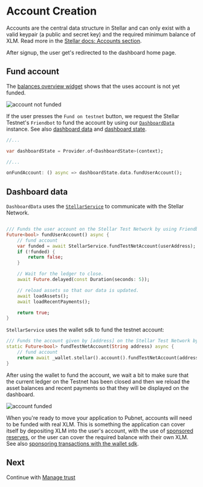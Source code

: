 # Account Creation

Accounts are the central data structure in Stellar and can only exist with a valid keypair (a public and secret key) and the required minimum balance of XLM.
Read more in the [Stellar docs: Accounts section](https://developers.stellar.org/docs/learn/fundamentals/stellar-data-structures/accounts).

After signup, the user get's redirected to the dashboard home page.

## Fund account

The [balances overview widget](https://github.com/Soneso/flutter_basic_pay/blob/main/lib/widgets/dashboard/overview/balances_overview.dart) shows that the uses account is not yet funded.

![account not funded](/img/account_creation/account_not_funded.png)

If the user presses the `Fund on testnet` button, we request the Stellar Testnet's `Friendbot` to fund the account by using our [`DashboardData`](https://github.com/Soneso/flutter_basic_pay/blob/main/lib/services/data.dart) instance. See also [dashboard data](dashboard_data.md) and [dashboard state](dashboard_state.md).

```dart
//...

var dashboardState = Provider.of<DashboardState>(context);

//...

onFundAccount: () async => dashboardState.data.fundUserAccount();
```

## Dashboard data

`DashboardData` uses the [`StellarService`](https://github.com/Soneso/flutter_basic_pay/blob/main/lib/services/stellar.dart) to communicate with the Stellar Network. 

```dart

/// Funds the user account on the Stellar Test Network by using Friendbot.
Future<bool> fundUserAccount() async {
    // fund account
    var funded = await StellarService.fundTestNetAccount(userAddress);
    if (!funded) {
        return false;
    }

    // Wait for the ledger to close.
    await Future.delayed(const Duration(seconds: 5));

    // reload assets so that our data is updated.
    await loadAssets();
    await loadRecentPayments();

    return true;
}
```

`StellarService` uses the wallet sdk to fund the testnet account:


```dart
/// Funds the account given by [address] on the Stellar Test Network by using Friendbot.
static Future<bool> fundTestNetAccount(String address) async {
    // fund account
    return await _wallet.stellar().account().fundTestNetAccount(address);
}
```

After using the wallet to fund the account, we wait a bit to make sure that the current ledger on the Testnet has been closed and then  we reload the asset balances and recent payments so that they will be displayed on the dashboard.

![account funded](/img/account_creation/account_funded.png)

When you're ready to move your application to Pubnet, accounts will need to be funded with real XLM. This is something the application can cover itself by depositing XLM into the user's account, with the use of [sponsored reserves](https://developers.stellar.org/docs/learn/encyclopedia/transactions-specialized/sponsored-reserves), or the user can cover the required balance with their own XLM. See also [sponsoring transactions with the wallet sdk](https://developers.stellar.org/docs/building-apps/wallet/stellar#sponsoring-transactions).


## Next

Continue with [Manage trust](manage_trust.md)
